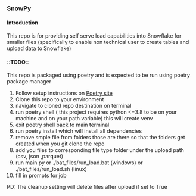 ### SnowPy

#### Introduction 

This repo is for providing self serve load capabilities into Snowflake for smaller files (specifically to enable non technical user to create tables and upload data to Snowflake)

#### ::TODO::

This repo is packaged using poetry and is expected to be run using poetry package manager

1. Follow setup instructions on [Poetry site](https://python-poetry.org/docs/) 
2. Clone this repo to your environment 
3. navigate to cloned repo destination on terminal 
4. run poetry shell ( this project requires python <=3.8 to be on your machine and on your path variable) this will create venv
5. exit poetry shell back to main terminal
6. run poetry install which will install all dependencies
7. remove smple file from folders those are there so that the folders get created when you git clone the repo
8. add you files to corresponding file type folder under the upload path (csv, json ,parquet)
9. run main.py or ./bat_files/run_load.bat (windows) or ./bat_files/run_load.sh (linux)
10. fill in prompts for job

PD: The cleanup setting will delete files after upload if set to True





